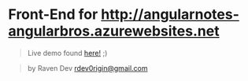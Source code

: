 # Front-End for http://angularnotes-angularbros.azurewebsites.net

>Live demo found [here!](http://52.55.177.110) ;)

>by Raven Dev rdev0rigin@gmail.com